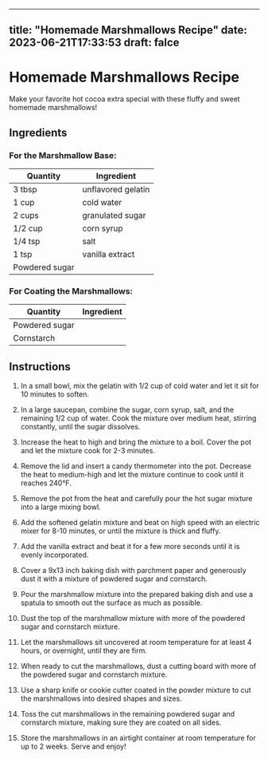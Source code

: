 
---
title: "Homemade Marshmallows Recipe"
date: 2023-06-21T17:33:53
draft: falce
---

# Homemade Marshmallows Recipe

Make your favorite hot cocoa extra special with these fluffy and sweet homemade marshmallows!

## Ingredients

### For the Marshmallow Base:
| Quantity | Ingredient |
| -------- | ---------- |
| 3 tbsp | unflavored gelatin |
| 1 cup | cold water |
| 2 cups | granulated sugar |
| 1/2 cup | corn syrup |
| 1/4 tsp | salt |
| 1 tsp | vanilla extract |
| Powdered sugar |

### For Coating the Marshmallows:
| Quantity | Ingredient |
| -------- | ---------- |
| Powdered sugar |
| Cornstarch |

## Instructions

1. In a small bowl, mix the gelatin with 1/2 cup of cold water and let it sit for 10 minutes to soften.

2. In a large saucepan, combine the sugar, corn syrup, salt, and the remaining 1/2 cup of water. Cook the mixture over medium heat, stirring constantly, until the sugar dissolves.

3. Increase the heat to high and bring the mixture to a boil. Cover the pot and let the mixture cook for 2-3 minutes.

4. Remove the lid and insert a candy thermometer into the pot. Decrease the heat to medium-high and let the mixture continue to cook until it reaches 240°F.

5. Remove the pot from the heat and carefully pour the hot sugar mixture into a large mixing bowl.

6. Add the softened gelatin mixture and beat on high speed with an electric mixer for 8-10 minutes, or until the mixture is thick and fluffy.

7. Add the vanilla extract and beat it for a few more seconds until it is evenly incorporated.

8. Cover a 9x13 inch baking dish with parchment paper and generously dust it with a mixture of powdered sugar and cornstarch.

9. Pour the marshmallow mixture into the prepared baking dish and use a spatula to smooth out the surface as much as possible.

10. Dust the top of the marshmallow mixture with more of the powdered sugar and cornstarch mixture.

11. Let the marshmallows sit uncovered at room temperature for at least 4 hours, or overnight, until they are firm.

12. When ready to cut the marshmallows, dust a cutting board with more of the powdered sugar and cornstarch mixture.

13. Use a sharp knife or cookie cutter coated in the powder mixture to cut the marshmallows into desired shapes and sizes.

14. Toss the cut marshmallows in the remaining powdered sugar and cornstarch mixture, making sure they are coated on all sides.

15. Store the marshmallows in an airtight container at room temperature for up to 2 weeks. Serve and enjoy!
